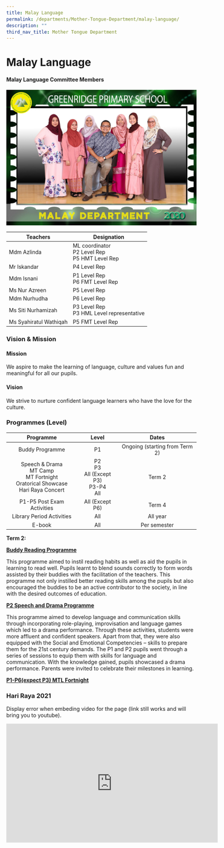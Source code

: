 ```yaml
---
title: Malay Language
permalink: /departments/Mother-Tongue-Department/malay-language/
description: ""
third_nav_title: Mother Tongue Department
---
```

# Malay Language
#### Malay Language Committee Members

![](/images/Departments/Mother%20Tongue%20Department/Malay/MALAY_P1.jpg)

| Teachers               | Designation                                         |
|------------------------|-----------------------------------------------------|
| Mdm Azlinda            | ML coordinator <br>P2 Level Rep<br>P5 HMT Level Rep |
| Mr Iskandar            |                 P4 Level Rep<br>                |
| Mdm Isnani             | P1 Level Rep<br>P6 FMT Level Rep                    |
| Ms Nur Azreen          | P5 Level Rep                                        |
| Mdm Nurhudha           | P6 Level Rep                                        |
| Ms Siti Nurhamizah     | P3 Level Rep<br>P3 HML Level representative         |
| Ms Syahiratul Wathiqah | P5 FMT Level Rep                                    |


### Vision & Mission

#### Mission

We aspire to make the learning of language, culture and values fun and meaningful for all our pupils.  
  
#### Vision

We strive to nurture confident language learners who have the love for the culture.

### Programmes (Level)

|                                        Programme                                       |                     Level                      |              Dates             |
|:--------------------------------------------------------------------------------------:|:----------------------------------------------:|:------------------------------:|
|                                     Buddy Programme                                    |                       P1                       | Ongoing (starting from Term 2) |
| Speech & Drama<br>MT Camp<br>MT Fortnight<br>Oratorical Showcase<br> Hari Raya Concert | P2<br>P3<br>All (Except P3) <br> P3-P4<br> All |             Term 2             |
|                                P1-P5 Post Exam Activities                              |                 All (Except P6)                |              Term 4            |
|                                Library Period Activities                               |                       All                      |             All year           |
|                                          E-book                                        |                       All                      |           Per semester         |

**Term 2:**

<b><u>Buddy Reading Programme</u></b>

This programme aimed to instil reading habits as well as aid the pupils in learning to read well. Pupils learnt to blend sounds correctly to form words assisted by their buddies with the facilitation of the teachers. This programme not only instilled better reading skills among the pupils but also encouraged the buddies to be an active contributor to the society, in line with the desired outcomes of education.  

<b><u>P2 Speech and Drama Programme</u></b>

This programme aimed to develop language and communication skills through incorporating role-playing, improvisation and language games which led to a drama performance. Through these activities, students were more affluent and confident speakers. Apart from that, they were also equipped with the Social and Emotional Competencies – skills to prepare them for the 21st century demands. The P1 and P2 pupils went through a series of sessions to equip them with skills for language and communication. With the knowledge gained, pupils showcased a drama performance. Parents were invited to celebrate their milestones in learning.

<b><u>P1-P6(expect P3) MTL Fortnight</u></b>

### Hari Raya 2021

Display error when embeding video for the page (link still works and will bring you to youtube). 

<iframe width="560" height="315" src="https://www.youtube.com/embed/YQkdS6YLJ-k" title="YouTube video player" frameborder="0" allow="accelerometer; autoplay; clipboard-write; encrypted-media; gyroscope; picture-in-picture" allowfullscreen></iframe>